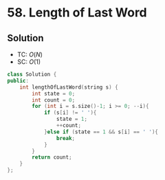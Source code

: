 # 58. Length of Last Word

<!-- ## Intution -->

## Solution
* TC: $O(N)$
* SC: $O(1)$
```cpp
class Solution {
public:
    int lengthOfLastWord(string s) {
        int state = 0;
        int count = 0;
        for (int i = s.size()-1; i >= 0; --i){
            if (s[i] != ' '){
                state = 1;
                ++count;
            }else if (state == 1 && s[i] == ' '){
                break;
            }
        }
        return count;
    }
};
```